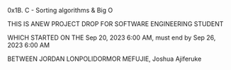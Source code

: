 0x1B. C - Sorting algorithms & Big O

THIS IS ANEW PROJECT DROP FOR SOFTWARE ENGINEERING STUDENT

WHICH STARTED ON THE Sep 20, 2023 6:00 AM, must end by Sep 26, 2023 6:00 AM

BETWEEN JORDAN LONPOLIDORMOR MEFUJIE, Joshua Ajiferuke
